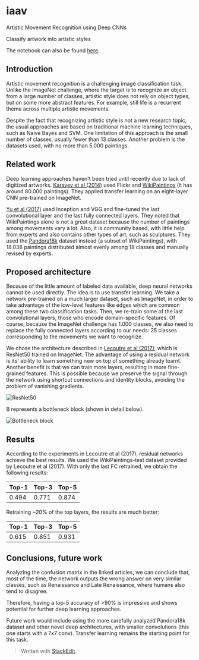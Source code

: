 
# iaav
Artistic Movement Recognition using Deep CNNs

Classify artwork into artistic styles

The notebook can also be found [here](https://drive.google.com/file/d/1eGQ0Tz5P1nDymjstS3r21RAt2MHuavY1/view?usp=sharing).


## Introduction
Artistic movement recognition is a challenging image classification task. Unlike the ImageNet challenge, where the target is to recognize an object from a large number of classes, artistic style does not rely on object types, but on some more abstract features. For example, still life is a recurrent theme across multiple artistic movements.

Despite the fact that recognizing artistic style is not a new research topic, the usual approaches are based on traditional machine learning techniques, such as Naive Bayes and SVM. One limitation of this approach is the small number of classes, usually fewer than 13 classes. Another problem is the datasets used, with no more than 5.000 paintings.
## Related work
Deep learning approaches haven't been tried until recently due to lack of digitized artworks. [Karayev et al (2014)](https://sergeykarayev.com/files/1311.3715v3.pdf) used Flickr and [WikiPaintings](https://www.wikiart.org/) (it has around 80.000 paintings). They applied transfer learning on an eight-layer CNN pre-trained on ImageNet.

[Yu et al (2017)](http://cs231n.stanford.edu/reports/2017/pdfs/411.pdf) used Inception and VGG and fine-tuned the last convolutional layer and the last fully connected layers. They noted that WikiPaintings alone is not a great dataset because the number of paintings among movements vary a lot. Also, it is community based, with little help from experts and also contains other types of art, such as sculptures. They used the [Pandora18k](http://imag.pub.ro/pandora/pandora_download.html) dataset instead (a subset of WikiPaintings), with 18.038 paintings distributed almost evenly among 18 classes and manually revised by experts.
## Proposed architecture
Because of the little amount of labeled data available, deep neural networks cannot be used directly. The idea is to use transfer learning. We take a network pre-trained on a much larger dataset, such as ImageNet, in order to take advantage of the low-level features like edges which are common among these two classification tasks. Then, we re-train some of the last convolutional layers, those who encode domain-specific features. Of course, because the ImageNet challenge has 1.000 classes, we also need to replace the fully connected layers according to our needs: 25 classes corresponding to the movements we want to recognize.

We chose the architecture described in [
Lecoutre et al (2017)](http://www.lamsade.dauphine.fr/~bnegrevergne/webpage/documents/2017_rasta.pdf), which is ResNet50 trained on ImageNet. The advantage of using a residual network is its' ability to learn something new on top of something already learnt. Another benefit is that we can train more layers, resulting in more fine-grained features. This is possible because we preserve the signal through the network using shortcut connections and identity blocks, avoiding the problem of vanishing gradients.

![ResNet50](https://lh5.googleusercontent.com/FzJ7fT88EnJ2CxaWMnwt6QQAMH53rde8UmVEuBCtfYxjdnlitIplfJFbi3SrFeo9krhgMvjJds38oJnLz8J1=s0)

B represents a bottleneck block (shown in detail below).

![Bottleneck block](https://cdn-images-1.medium.com/max/1600/1*blFlm-UTF2N6gQTmhRPfkA.png)

## Results
According to the experiments in Lecoutre et al (2017), residual networks achieve the best results. We used the WikiPaintings-test dataset provided by Lecoutre et al (2017). With only the last FC retrained, we obtain the following results:

|  Top-1| Top-3 | Top-5 |
|-------|-------|-------|
| 0.494 | 0.771 | 0.874 |

Retraining ~20% of the top layers, the results are much better:

|  Top-1| Top-3 | Top-5 |
|-------|-------|-------|
| 0.615 | 0.851 | 0.931 |

## Conclusions, future work
Analyzing the confusion matrix in the linked articles, we can conclude that, most of the time, the network outputs the wrong answer on very similar classes, such as Renaissance and Late Renaissance, where humans also tend to disagree.

Therefore, having a top-5 accuracy of >90% is impressive and shows potential for further deep learning approaches.

Future work would include using the more carefully analyzed Pandora18k dataset and other novel deep architectures, with smaller convolutions (this one starts with a 7x7 conv). Transfer learning remains the starting point for this task.

> Written with [StackEdit](https://stackedit.io/).
